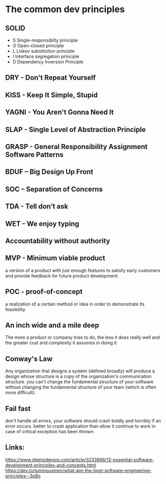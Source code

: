 # The common dev principles

## SOLID
- S Single-responsiblity principle
- O Open-closed principle
- L Liskov substitution principle
- I Interface segregation principle
- D Dependency Inversion Principle

## DRY - Don't Repeat Yourself

## KISS - Keep It Simple, Stupid

## YAGNI - You Aren't Gonna Need It 

## SLAP - Single Level of Abstraction Principle

## GRASP - General Responsibility Assignment Software Patterns

## BDUF – Big Design Up Front

## SOC – Separation of Concerns

## TDA - Tell don’t ask

## WET - We enjoy typing

## Accountability without authority

## MVP - Minimum viable product
a version of a product with just enough features to satisfy early customers and provide feedback for future product development.

## POC - proof-of-concept
a realization of a certain method or idea in order to demonstrate its feasibility

## An inch wide and a mile deep
The more a product or company tries to do, the less it does really well and the greater cost and complexity it assumes in doing it

## Conway's Law
Any organization that designs a system (defined broadly) will produce a design whose structure is a copy of the organization's communication structure.
you can't change the fundamental structure of your software without changing the fundamental structure of your team (which is often more difficult).

## Fail fast
don't handle all errors, your software should crash boldly and horribly if an error occurs.
better to crash application than allow it continue to work in case of critical exception has been thrown




## Links: 
https://www.idginsiderpro.com/article/3233866/12-essential-software-development-principles-and-concepts.html
https://dev.to/luminousmen/what-are-the-best-software-engineering-principles--3p8n
